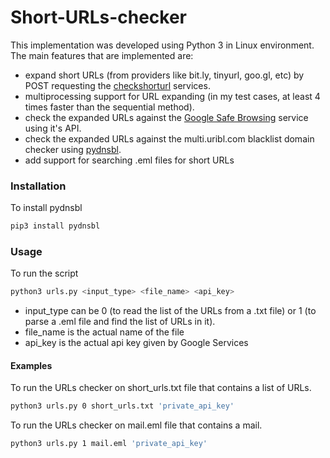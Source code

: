 # Short-URLs-checker

This implementation was developed using Python 3 in Linux environment. 
The main features that are implemented are:
- expand short URLs (from providers like bit.ly, tinyurl, goo.gl, etc) by POST requesting the [checkshorturl](http://checkshorturl.com/) services.
- multiprocessing support for URL expanding (in my test cases, at least 4 times faster than the sequential method).
- check the expanded URLs against the [Google Safe Browsing](https://developers.google.com/safe-browsing) service using it's API.
- check the expanded URLs against the multi.uribl.com blacklist domain checker using [pydnsbl](https://pypi.org/project/pydnsbl/).
- add support for searching .eml files for short URLs

### Installation
To install pydnsbl
```bash
pip3 install pydnsbl
```

### Usage
To run the script
```bash
python3 urls.py <input_type> <file_name> <api_key>
```
- input_type can be 0 (to read the list of the URLs from a .txt file) or 1 (to parse a .eml file and find the list of URLs in it).
- file_name is the actual name of the file
- api_key is the actual api key given by Google Services

#### Examples
To run the URLs checker on short_urls.txt file that contains a list of URLs.
```bash
python3 urls.py 0 short_urls.txt 'private_api_key'
```

To run the URLs checker on mail.eml file that contains a mail.
```bash
python3 urls.py 1 mail.eml 'private_api_key'
```
